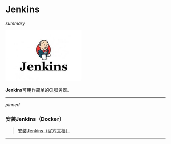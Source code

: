# Jenkins

*summary*

<img src="./Jenkins.assets/839cb0157cf411cb5a035341438b5e01.jpg" alt="839cb0157cf411cb5a035341438b5e01" style="zoom:80%;" />

**Jenkins**可用作简单的CI服务器。

---

*pinned*

### 安装Jenkins（Docker）

> [安装Jenkins（官方文档）](https://www.jenkins.io/zh/doc/book/installing/)

---

